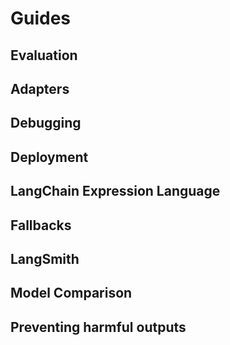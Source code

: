 # Guides
## Evaluation
## Adapters
## Debugging
## Deployment
## LangChain Expression Language
## Fallbacks
## LangSmith
## Model Comparison
## Preventing harmful outputs